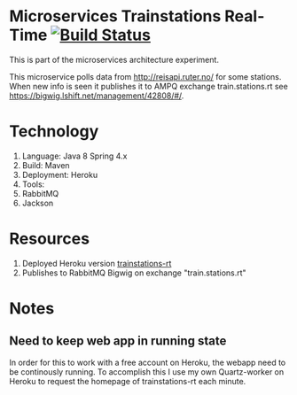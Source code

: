 # Microservices Trainstations Real-Time [![Build Status](https://travis-ci.org/knuthp/us-trainstations-rt.png?branch=master)](https://travis-ci.org/knuthp/us-trainstations-rt)
This is part of the microservices architecture experiment.

This microservice polls data from http://reisapi.ruter.no/ for some stations. When new info is seen it publishes it to AMPQ exchange train.stations.rt see https://bigwig.lshift.net/management/42808/#/.


# Technology
1. Language: Java 8 Spring 4.x
2. Build: Maven
3. Deployment: Heroku
4. Tools:
  1. RabbitMQ
  2. Jackson
  

# Resources
1. Deployed Heroku version [trainstations-rt](https://trainstations-rt.herokuapp.com/)
2. Publishes to RabbitMQ Bigwig on exchange "train.stations.rt"

# Notes
## Need to keep web app in running state
In order for this to work with a free account on Heroku, the webapp need to be continously running. To accomplish this I use my own Quartz-worker on Heroku to request the homepage of trainstations-rt each minute. 